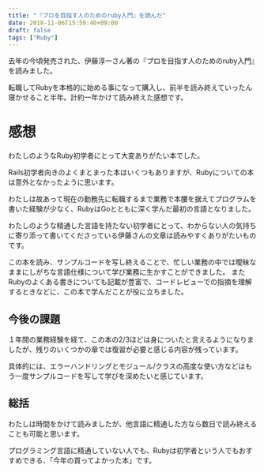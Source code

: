 ```yaml
---
title: "『プロを目指す人のためのruby入門』を読んだ"
date: 2018-11-06T15:59:40+09:00
draft: false
tags: ["Ruby"]
---
```


去年の今頃発売された、伊藤淳一さん著の『プロを目指す人のためのruby入門』を読みました。

転職してRubyを本格的に始める事になって購入し、前半を読み終えていったん寝かせること半年。計約一年かけて読み終えた感想です。

# 感想
わたしのようなRuby初学者にとって大変ありがたい本でした。

Rails初学者向きのよくまとまった本はいくつもありますが、Rubyについての本は意外となかったように思います。

わたしは故あって現在の勤務先に転職するまで業務で本腰を据えてプログラムを書いた経験が少なく、RubyはGoとともに深く学んだ最初の言語となりました。

わたしのような精通した言語を持たない初学者にとって、わからない人の気持ちに寄り添って書いてくださっている伊藤さんの文章は読みやすくありがたいものです。

この本を読み、サンプルコードを写し終えることで、忙しい業務の中では曖昧なままにしがちな言語仕様について学び業務に生かすことができました。
またRubyのよくある書きについても記載が豊富で、コードレビューでの指摘を理解するときなどに、この本で学んだことが役に立ちました。

## 今後の課題

１年間の業務経験を経て、この本の2/3ほどは身についたと言えるようになりましたが、残りのいくつかの章では復習が必要と感じる内容が残っています。

具体的には、エラーハンドリングとモジュール/クラスの高度な使い方などはもう一度サンプルコードを写して学びを深めたいと感じています。


## 総括

わたしは時間をかけて読みましたが、他言語に精通した方なら数日で読み終えることも可能と思います。

プログラミング言語に精通していない人でも、Rubyは初学者という人でもおすすめできる、「今年の買ってよかった本」です。
